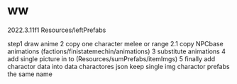 # ww
 2022.3.11f1
Resources/leftPrefabs

step1 draw anime
2 copy one character melee or range
2.1 copy NPCbase animations (factions/finistatemechin/animations)
3 substitute animations
4 add single picture in to (Resources/sumPrefabs/itemImgs)
5 finally add charactor data into data charactores json keep single img charactor prefabs the same name